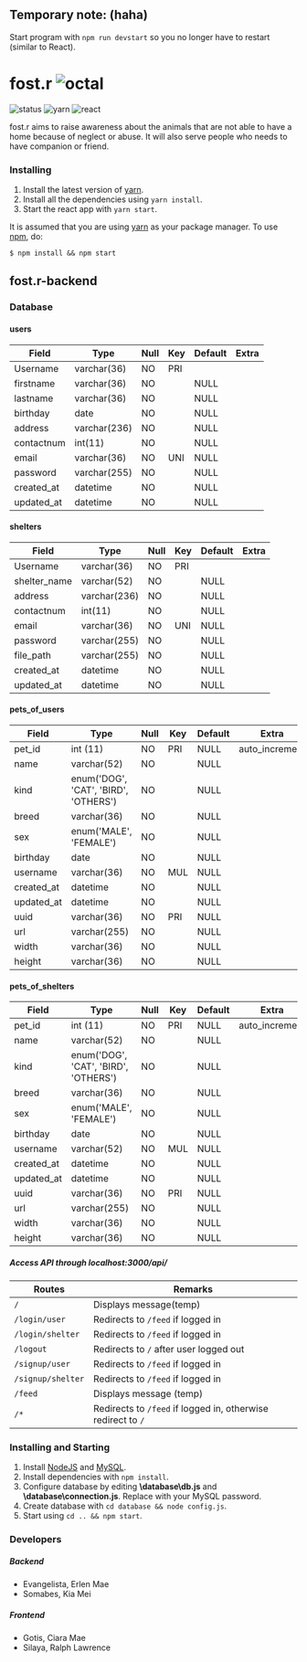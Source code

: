 ## Temporary note: (haha)
Start program with `npm run devstart` so you no longer have to restart (similar to React).

# fost.r ![octal](https://img.shields.io/badge/Batch_o%28ctal%29-fost.r-blue.svg?style=flat-square?colorA=000000)
![status](https://img.shields.io/badge/status-development-yellow.svg)
![yarn](https://img.shields.io/badge/yarn-v0.24.5-green.svg)
![react](https://img.shields.io/badge/react-v15.5.4-green.svg)

fost.r aims to raise awareness about the animals that are not able to have a home because of neglect or abuse. It will also serve people who needs to have companion or friend.

### Installing
1. Install the latest version of [yarn](http://www.yarnpkg.com/).
2. Install all the dependencies using `yarn install`.
3. Start the react app with `yarn start`.

It is assumed that you are using [yarn](http://www.yarnpkg.com/) as your package manager. To use [npm](https://www.npmjs.com/), do:
```
$ npm install && npm start
```

## fost.r-backend

### Database

#### users
  Field      | Type         |Null| Key | Default | Extra  
  ---------- | ------------ |--- | --- | ------- | -----  
  Username   | varchar(36)  | NO | PRI |         |        
  firstname  | varchar(36)  | NO |     | NULL    |        
  lastname 	 | varchar(36)  | NO |     | NULL    |        
  birthday   | date         | NO |     | NULL    |        
  address    | varchar(236) | NO |     | NULL    |        
  contactnum | int(11)      | NO |     | NULL    |        
  email      | varchar(36)  | NO | UNI | NULL    |        
  password   | varchar(255) | NO |     | NULL    |        
  created_at | datetime     | NO |     | NULL    |        
  updated_at | datetime     | NO |     | NULL    |        

#### shelters
  Field      | Type         |Null| Key | Default | Extra  
  ---------- | ------------ | ---| --- | ------- | -----  
  Username   | varchar(36)  | NO | PRI |         |        
  shelter_name  | varchar(52)  | NO |     | NULL    |        
  address    | varchar(236) | NO |     | NULL    |        
  contactnum | int(11)      | NO |     | NULL    |        
  email      | varchar(36)  | NO | UNI | NULL    |        
  password   | varchar(255) | NO |     | NULL    | 
  file_path  |varchar(255)  | NO |     | NULL    |       
  created_at | datetime     | NO |     | NULL    |        
  updated_at | datetime     | NO |     | NULL    |        

#### pets_of_users
  Field      | Type                                  |Null| Key | Default | Extra                
  ---------- | ------------------------------------- |----| --- | ------- | -------------------  
  pet_id     | int (11)                              | NO | PRI | NULL    | auto_increment       
  name       | varchar(52)                           | NO |     | NULL    |                      
  kind   	   | enum('DOG', 'CAT', 'BIRD', 'OTHERS')  | NO |     | NULL    |                      
  breed      | varchar(36)                           | NO |     | NULL    |                      
  sex        | enum('MALE', 'FEMALE')                | NO |     | NULL    |                      
  birthday   | date                                  | NO |     | NULL    |                      
  username   | varchar(36)                           | NO | MUL | NULL    |                      
  created_at | datetime                              | NO |     | NULL    |                      
  updated_at | datetime                              | NO |     | NULL    |
  uuid       | varchar(36)                           | NO | PRI | NULL    |
  url        | varchar(255)                          | NO |     | NULL    |
  width      | varchar(36)                           | NO |     | NULL    | 
  height     | varchar(36)                           | NO |     | NULL    |                        

#### pets_of_shelters
  Field      | Type                                  |Null| Key | Default | Extra                
  ---------- | ------------------------------------- | ---| --- | ------- | -------------------  
  pet_id     | int (11)                              | NO | PRI | NULL    | auto_increment       
  name       | varchar(52)                           | NO |     | NULL    |                      
  kind   	   | enum('DOG', 'CAT', 'BIRD', 'OTHERS')  | NO |     | NULL    |                      
  breed      | varchar(36)                           | NO |     | NULL    |                      
  sex        | enum('MALE', 'FEMALE')                | NO |     | NULL    |                      
  birthday   | date                                  | NO |     | NULL    |                      
  username   | varchar(52)                           | NO | MUL | NULL    |                      
  created_at | datetime                              | NO |     | NULL    |                      
  updated_at | datetime                              | NO |     | NULL    |                      
  uuid       | varchar(36)                           | NO | PRI | NULL    |
  url        | varchar(255)                          | NO |     | NULL    |
  width      | varchar(36)                           | NO |     | NULL    | 
  height     | varchar(36)                           | NO |     | NULL    |


##### Access API through localhost:3000/api/<route>


| Routes            | Remarks 
| ----------------- | ------------------------------------------------------------------|
| `/`               | Displays message(temp)                                            |
| `/login/user`     | Redirects to `/feed` if logged in                                 |
| `/login/shelter`  | Redirects to `/feed` if logged in                                 |
| `/logout`         | Redirects to `/` after user logged out                            |
| `/signup/user`    | Redirects to `/feed` if logged in                                 |
| `/signup/shelter` | Redirects to `/feed` if logged in                                 |
| `/feed `          | Displays message (temp)                                           |
| `/*`              | Redirects to `/feed` if logged in, otherwise redirect to `/`      |


### Installing and Starting
1. Install [NodeJS](https://nodejs.org/en/download/) and [MySQL](https://dev.mysql.com/downloads/installer/).
2. Install dependencies with `npm install`.
3. Configure database by editing **\database\db.js** and **\database\connection.js**. Replace with your MySQL password.
4. Create database with `cd database && node config.js`.
5. Start using `cd .. && npm start`.


### Developers
##### Backend
* Evangelista, Erlen Mae
* Somabes, Kia Mei

##### Frontend
* Gotis, Ciara Mae
* Silaya, Ralph Lawrence
